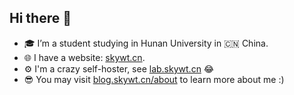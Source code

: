 ## Hi there 👋

- 🎓 I’m a student studying in Hunan University in 🇨🇳 China.
- 🌐 I have a website: [skywt.cn](https://skywt.cn).
- ⚙️ I'm a crazy self-hoster, see [lab.skywt.cn](https://lab.skywt.cn) 😂
- 😎 You may visit [blog.skywt.cn/about](https://blog.skywt.cn/about) to learn more about me :)
